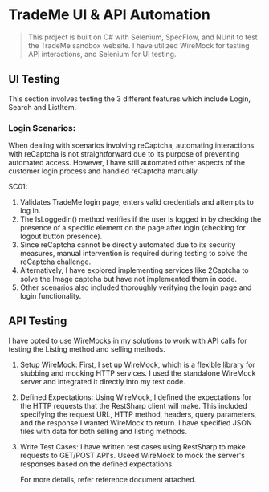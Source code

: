 # TradeMe UI & API Automation #
>This project is built on C# with Selenium, SpecFlow, and NUnit to test the TradeMe sandbox website. 
>I have utilized WireMock for testing API interactions, and Selenium for UI testing.
## UI Testing ##
This section involves testing the 3 different features which include Login, Search and ListItem.

### Login Scenarios: ###
When dealing with scenarios involving reCaptcha, automating interactions with reCaptcha is not straightforward due to its purpose of preventing automated access. 
However, I have still automated other aspects of the customer login process and handled reCaptcha manually.

SC01: 
1. Validates TradeMe login page, enters valid credentials and attempts to log in.
2. The IsLoggedIn() method verifies if the user is logged in by checking the presence of a specific element on the page after login (checking for logout button  presence).
3. Since reCaptcha cannot be directly automated due to its security measures, manual intervention is required during testing to solve the reCaptcha challenge.
4. Alternatively, I have explored implementing services like 2Captcha to solve the Image captcha but have not implemented them in code.
5. Other scenarios also included thoroughly verifying the login page and login functionality.

## API Testing ##

I have opted to use WireMocks in my solutions to work with API calls for testing the Listing method and selling methods.
1. Setup WireMock: First, I set up WireMock, which is a flexible library for stubbing and mocking HTTP services. I used the standalone WireMock server and  integrated it directly into my test code.
2. Defined Expectations: Using WireMock, I defined the expectations for the HTTP requests that the RestSharp client will make. This included specifying the request URL, HTTP method, headers, query parameters, and the response I wanted WireMock to return. I have specified JSON files with data for both selling and listing methods.
3. Write Test Cases: I have written test cases using RestSharp to make requests to GET/POST API's. Useed WireMock to mock the server's responses based on the defined expectations.

   For more details, refer reference document attached.








